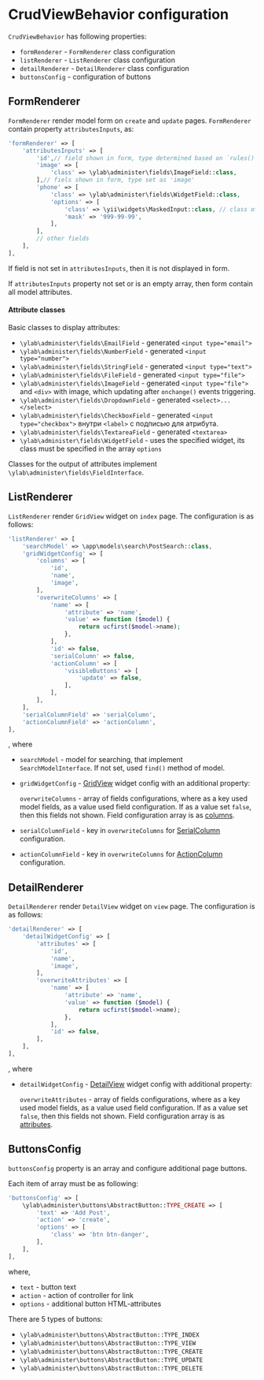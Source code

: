 # CrudViewBehavior configuration

`CrudViewBehavior` has following properties:
- `formRenderer` - `FormRenderer` class configuration
- `listRenderer` - `ListRenderer` class configuration
- `detailRenderer` - `DetailRenderer` class configuration
- `buttonsConfig` - configuration of buttons

## FormRenderer

`FormRenderer` render model form on `create` and `update` pages.
`FormRenderer` contain property `attributesInputs`, as:
```php
'formRenderer' => [
    'attributesInputs' => [
        'id',// field shown in form, type determined based on `rules()` method
        'image' => [
            'class' => \ylab\administer\fields\ImageField::class,
        ],// fiels shown in form, type set as 'image'
        'phone' => [
            'class' => \ylab\administer\fields\WidgetField::class, 
            'options' => [
                'class' => \yii\widgets\MaskedInput::class, // class of widget
                'mask' => '999-99-99',
            ],
        ],
        // other fields
    ],
],
```
If field is not set in `attributesInputs`, then it is not displayed in form.


If `attributesInputs` property not set or is an empty array, then form contain all model attributes.

#### Attribute classes

Basic classes to display attributes:
- `\ylab\administer\fields\EmailField` - generated `<input type="email">`
- `\ylab\administer\fields\NumberField` - generated `<input type="number">`
- `\ylab\administer\fields\StringField` - generated `<input type="text">`
- `\ylab\administer\fields\FileField` - generated `<input type="file">`
- `\ylab\administer\fields\ImageField` - generated `<input type="file">` and `<div>` with image, which updating after `onchange()` events triggering.
- `\ylab\administer\fields\DropdownField` - generated `<select>...</select>`
- `\ylab\administer\fields\CheckboxField` - generated `<input type="checkbox">` внутри `<label>` с подписью для атрибута.
- `\ylab\administer\fields\TextareaField` - generated `<textarea>`
- `\ylab\administer\fields\WidgetField` - uses the specified widget, its class must be specified in the array `options`

Classes for the output of attributes implement `\ylab\administer\fields\FieldInterface`.   

## ListRenderer

`ListRenderer` render `GridView` widget on `index` page. The configuration is as follows:
```php
'listRenderer' => [
    'searchModel' => \app\models\search\PostSearch::class,
    'gridWidgetConfig' => [
        'columns' => [
            'id',
            'name',
            'image',
        ],
        'overwriteColumns' => [
            'name' => [
                'attribute' => 'name',
                'value' => function ($model) {
                    return ucfirst($model->name);
                },
            ],
            'id' => false,
            'serialColumn' => false,
            'actionColumn' => [
                'visibleButtons' => [
                    'update' => false,
                ],
            ],
        ],
    ],
    'serialColumnField' => 'serialColumn',
    'actionColumnField' => 'actionColumn',
],
```
, where
- `searchModel` -  model for searching, that implement `SearchModelInterface`. If not set, used `find()` method of
model.
- `gridWidgetConfig` - [GridView](http://www.yiiframework.com/doc-2.0/yii-grid-gridview.html) widget config with an
additional property:

    `overwriteColumns` - array of fields configurations, where as a key used model fields, as a value used field
    configuration. If as a value set `false`, then this fields not shown. Field configuration array is as
    [columns](http://www.yiiframework.com/doc-2.0/yii-grid-gridview.html#$columns-detail).

- `serialColumnField` - key in `overwriteColumns` for
[SerialColumn](http://www.yiiframework.com/doc-2.0/yii-grid-serialcolumn.html) configuration.

- `actionColumnField` - key in `overwriteColumns` for
[ActionColumn](http://www.yiiframework.com/doc-2.0/yii-grid-actioncolumn.html) configuration.

## DetailRenderer

`DetailRenderer` render `DetailView` widget on `view` page. The configuration is as follows:
```php
'detailRenderer' => [
    'detailWidgetConfig' => [
        'attributes' => [
            'id',
            'name',
            'image',
        ],
        'overwriteAttributes' => [
            'name' => [
                'attribute' => 'name',
                'value' => function ($model) {
                    return ucfirst($model->name);
                },
            ],
            'id' => false,
        ],
    ],
],
```
, where
- `detailWidgetConfig` - [DetailView](http://www.yiiframework.com/doc-2.0/yii-widgets-detailview.html) widget config
with additional property:

    `overwriteAttributes` - array of fields configurations, where as a key used model fields, as a value used field
    configuration. If as a value set `false`, then this fields not shown. Field configuration array is as
    [attributes](http://www.yiiframework.com/doc-2.0/yii-widgets-detailview.html#$attributes-detail).

## ButtonsConfig

`buttonsConfig` property is an array and configure additional page buttons.

Each item of array must be as following:
```php
'buttonsConfig' => [
    \ylab\administer\buttons\AbstractButton::TYPE_CREATE => [
        'text' => 'Add Post',
        'action' => 'create',
        'options' => [
            'class' => 'btn btn-danger',
        ],
    ],
],
```
where,
- `text` - button text
- `action` - action of controller for link
- `options` - additional button HTML-attributes

There are 5 types of buttons:
- `\ylab\administer\buttons\AbstractButton::TYPE_INDEX`
- `\ylab\administer\buttons\AbstractButton::TYPE_VIEW`
- `\ylab\administer\buttons\AbstractButton::TYPE_CREATE`
- `\ylab\administer\buttons\AbstractButton::TYPE_UPDATE`
- `\ylab\administer\buttons\AbstractButton::TYPE_DELETE`
